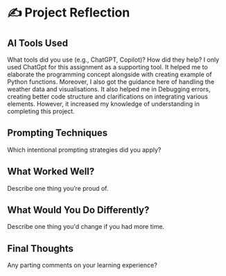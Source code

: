 # ✍️ Project Reflection

## AI Tools Used
What tools did you use (e.g., ChatGPT, Copilot)? How did they help?
I only used ChatGpt for this assignment as a supporting tool. It helped me to elaborate the programming concept alongside with creating example of Python functions. Moreover, I also got the guidance here of handling the weather data and visualisations. It also helped me in Debugging errors, creating better code structure and clarifications on integrating various elements. However, it increased my knowledge of understanding in completing this project. 
## Prompting Techniques
Which intentional prompting strategies did you apply?

## What Worked Well?
Describe one thing you’re proud of.

## What Would You Do Differently?
Describe one thing you'd change if you had more time.

## Final Thoughts
Any parting comments on your learning experience?
